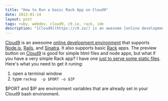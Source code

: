 ```yaml
---
title: "How to Run a basic Rack App on Cloud9"
date: 2013-01-14
layout: post
tags: ruby, webdev, cloud9, c9.io, rack, ide
description: "[Cloud9](https://c9.io/) is an awesome [online development environment](https://c9.io/site/features/) that supports [Node.js](http://nodejs.org/), [Rails](http://rubyonrails.org), and [Sinatra](http://www.sinatrarb.com/). It also supports basic [Rack](https://github.com/rack/rack) apps. The preview button on [Cloud9](https://c9.io/) is good for simple html files and node apps, but what if you have a very simple Rack app? I have one [just to serve some static files](https://devcenter.heroku.com/articles/static-sites-ruby). Here's what you need to get it runing:"
---
```

[Cloud9](https://c9.io/) is an awesome [online development environment](https://c9.io/site/features/) that supports [Node.js](http://nodejs.org/), [Rails](http://rubyonrails.org), and [Sinatra](http://www.sinatrarb.com/). It also supports basic [Rack](https://github.com/rack/rack) apps. The preview button on [Cloud9](https://c9.io/) is good for simple html files and node apps, but what if you have a very simple Rack app? I have one [just to serve some static files](https://devcenter.heroku.com/articles/static-sites-ruby). Here's what you need to get it runing:

1. open a terminal window
2. type `rackup  -p $PORT -o $IP` 

$PORT and $IP are environment variables that are already set in your Cloud9 bash environment.
